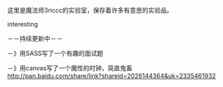 这里是魔法师3riccc的实验室，保存着许多有意思的实验品。

interesting

－－持续更新中－－

－》用SASS写了一个有趣的面试题

－》用canvas写了一个魔性的时钟，简直鬼畜
http://pan.baidu.com/share/link?shareid=2026144364&uk=2335461932